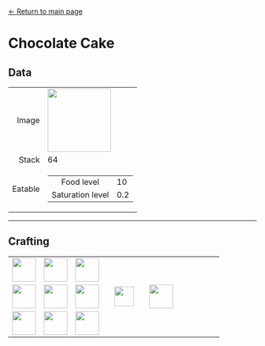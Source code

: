 [← Return to main page](../)
# Chocolate Cake

## Data
<table>
    <tr><td align="end">Image</td><td><img src="https://i.imgur.com/LoR2YqN.png" width="128"/></td></tr>
    <tr><td align="end">Stack</td><td>64</td></tr>
    <tr>
        <td align="end">Eatable</td>
        <td>
            <table>
                <tr><td align="center">Food level</td><td align="start">10</td></tr>
                <tr><td align="center">Saturation level</td><td align="start">0.2</td></tr>
            </table>
        </td>
    </tr>
</table>

---

## Crafting
<table>
    <tr><td><img src="https://i.imgur.com/Tg2ncsJ.png" width="48"/></td><td><img src="https://i.imgur.com/j8F7WrL.png" width="48"/></td><td><img src="https://i.imgur.com/Tg2ncsJ.png" width="48"/></td><td colspan="3"></td></tr>
    <tr><td><img src="https://i.imgur.com/K971eZe.png" width="48"/></td><td><img src="https://i.imgur.com/NJNPzfh.png" width="48"/></td><td><img src="https://i.imgur.com/K971eZe.png" width="48"/></td><td width="70" align="center"><img src="https://i.imgur.com/VE0KqIE.png" width="40"/></td><td><img src="https://i.imgur.com/LoR2YqN.png" width="48"/></td><td width="70"></td></tr>
    <tr><td><img src="https://i.imgur.com/d2Bs4ke.png" width="48"/></td><td><img src="https://i.imgur.com/d2Bs4ke.png" width="48"/></td><td><img src="https://i.imgur.com/d2Bs4ke.png" width="48"/></td><td colspan="3"></td></tr>
</table>
